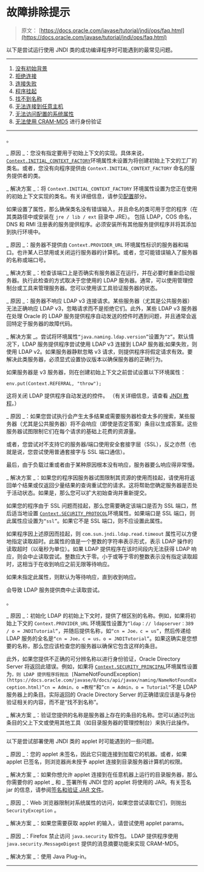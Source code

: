 # 故障排除提示

> 原文： [https://docs.oracle.com/javase/tutorial/jndi/ops/faq.html](https://docs.oracle.com/javase/tutorial/jndi/ops/faq.html)

以下是尝试运行使用 JNDI 类的成功编译程序时可能遇到的最常见问题。

* * *

1.  [没有初始背景](#1)
2.  [拒绝连接](#2)
3.  [连接失败](#3)
4.  [程序挂起](#4)
5.  [找不到名称](#5)
6.  [无法连接到任意主机](#6)
7.  [无法访问配置的系统属性](#7)
8.  [无法使用 CRAM-MD5](#8) 进行身份验证

* * *

。

_ 原因 _：您没有指定要用于初始上下文的实现。具体来说， [`Context.INITIAL_CONTEXT_FACTORY`](https://docs.oracle.com/javase/8/docs/api/javax/naming/Context.html#INITIAL_CONTEXT_FACTORY)环境属性未设置为将创建初始上下文的工厂的类名。或者，您没有向程序提供由 `Context.INITIAL_CONTEXT_FACTORY` 命名的服务提供者的类。

_ 解决方案 _：将 `Context.INITIAL_CONTEXT_FACTORY` 环境属性设置为您正在使用的初始上下文实现的类名。有关详细信息，请参见[配置](index.html)部分。

如果设置了属性，那么确保类名没有错误输入，并且命名的类可用于您的程序（在其类路径中或安装在 `jre / lib / ext` 目录中 JRE）。 包括 LDAP，COS 命名，DNS 和 RMI 注册表的服务提供程序。必须安装所有其他服务提供程序并将其添加到执行环境中。

_ 原因 _：服务器不提供由 `Context.PROVIDER_URL` 环境属性标识的服务器和端口。也许某人已禁用或关闭运行服务器的计算机。或者，您可能错误输入了服务器的名称或端口号。

_ 解决方案 _：检查该端口上是否确实有服务器正在运行，并在必要时重新启动服务器。执行此检查的方式取决于您使用的 LDAP 服务器。通常，可以使用管理控制台或工具来管理服务器。您可以使用该工具验证服务器的状态。

_ 原因 _：服务器不响应 LDAP v3 连接请求。某些服务器（尤其是公共服务器）无法正确响应 LDAP v3，忽略请求而不是拒绝它们。此外，某些 LDAP v3 服务器在处理 Oracle 的 LDAP 服务提供程序自动发送的控件时遇到问题，并且通常会返回特定于服务器的故障代码。

_ 解决方案 _。尝试将环境属性`“java.naming.ldap.version”`设置为`“2”`。默认情况下，LDAP 服务提供程序尝试使用 LDAP v3 连接到 LDAP 服务器;如果失败，则使用 LDAP v2。如果服务器静默忽略 v3 请求，则提供程序将假定请求有效。要解决此类服务器，必须显式设置协议版本以确保服务器的正确行为。

如果服务器是 v3 服务器，则在创建初始上下文之前尝试设置以下环境属性：

```
env.put(Context.REFERRAL, "throw");

```

这将关闭 LDAP 提供程序自动发送的控件。 （有关详细信息，请查看 [JNDI 教程](https://docs.oracle.com/javase/jndi/tutorial/ldap/referral/index.html)。）

_ 原因 _：如果您尝试执行会产生太多结果或需要服务器检查太多的搜索，某些服务器（尤其是公共服务器）将不会响应（即使是否定答案）条目以生成答案。这些服务器试图限制它们在每个请求的基础上花费的资源量。

或者，您尝试对不支持它的服务器/端口使用安全套接字层（SSL），反之亦然（也就是说，您尝试使用普通套接字与 SSL 端口通信）。

最后，由于负载过重或者由于某种原因根本没有响应，服务器要么响应得非常慢。

_ 解决方案 _：如果您的程序因服务器试图限制其资源的使用而挂起，请使用将返回单个结果或仅返回少量结果的查询重试您的请求。这将帮助您确定服务器是否处于活动状态。如果是，那么您可以扩大初始查询并重新提交。

如果您的程序由于 SSL 问题而挂起，那么您需要确定该端口是否为 SSL 端口，然后适当地设置 [`Context.SECURITY_PROTOCOL`](https://docs.oracle.com/javase/8/docs/api/javax/naming/Context.html#SECURITY_PROTOCOL)环境属性。如果端口是 SSL 端口，则此属性应设置为`“ssl”`。如果它不是 SSL 端口，则不应设置此属性。

如果程序因上述原因而挂起，则 `com.sun.jndi.ldap.read.timeout` 属性可以方便地指定读取超时。此属性的值是一个整数的字符串表示形式，表示 LDAP 操作的读取超时（以毫秒为单位）。如果 LDAP 提供程序在该时间段内无法获得 LDAP 响应，则会中止读取尝试。整数应大于零。小于或等于零的整数表示没有指定读取超时，这相当于在收到响应之前无限等待响应。

如果未指定此属性，则默认为等待响应，直到收到响应。

 会导致 LDAP 服务提供商中止读取尝试。

。

_ 原因 _：初始化 LDAP 的初始上下文时，提供了根区别的名称。例如，如果将初始上下文的 `Context.PROVIDER_URL` 环境属性设置为`“ldap：// ldapserver：389 / o = JNDITutorial”`，并随后提供名称，如`“cn = Joe，c = us”`，然后传递给 LDAP 服务的全名是`“cn = Joe，c = us，o = JNDITutorial”`。如果这确实是您想要的名称，那么您应该检查您的服务器以确保它包含这样的条目。

此外，如果您提供不正确的可分辨名称以进行身份​​验证，Oracle Directory Server 将返回此错误。例如，如果将 [`Context.SECURITY_PRINCIPAL`](https://docs.oracle.com/javase/8/docs/api/javax/naming/Context.html#SECURITY_PRINCIPAL)环境属性设置为`，则 LDAP 提供程序将抛出 [`NameNotFoundException`](https://docs.oracle.com/javase/8/docs/api/javax/naming/NameNotFoundException.html)“cn = Admin，o =教程“`和`”cn = Admin，o = Tutorial“`不是 LDAP 服务器上的条目。实际返回的 Oracle Directory Server 的正确错误应该是与身份验证相关的内容，而不是“找不到名称”。

_ 解决方案 _：验证您提供的名称是服务器上存在的条目的名称。您可以通过列出条目的父上下文或使用其他工具（如目录服务器的管理控制台）来执行此操作。

* * *

以下是尝试部署使用 JNDI 类的 applet 时可能遇到的一些问题。

_ 原因 _：您的 applet 未签名，因此它只能连接到加载它的机器。或者，如果 applet 已签名，则浏览器尚未授予 applet 连接到目录服务器计算机的权限。

_ 解决方案 _：如果你想允许 applet 连接到在任意机器上运行的目录服务器，那么你需要你的 applet _ 和 _ 签署所有 JNDI 您的 applet 将使用的 JAR。有关签名 jar 的信息，请参阅[签名和验证 JAR 文件](../../deployment/jar/signindex.html)。

_ 原因 _：Web 浏览器限制对系统属性的访问，如果您尝试读取它们，则抛出 `SecurityException` 。

_ 解决方案 _：如果您需要获取 applet 的输入，请尝试使用 applet params。

_ 原因 _：Firefox 禁止访问 `java.security` 软件包。 LDAP 提供程序使用 `java.security.MessageDigest` 提供的消息摘要功能来实现 CRAM-MD5。

_ 解决方案 _：使用 Java Plug-in。

* * *